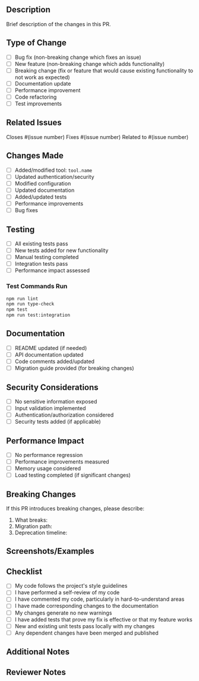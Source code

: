 ## Description

Brief description of the changes in this PR.

## Type of Change

- [ ] Bug fix (non-breaking change which fixes an issue)
- [ ] New feature (non-breaking change which adds functionality)
- [ ] Breaking change (fix or feature that would cause existing functionality to not work as expected)
- [ ] Documentation update
- [ ] Performance improvement
- [ ] Code refactoring
- [ ] Test improvements

## Related Issues

Closes #(issue number)
Fixes #(issue number)
Related to #(issue number)

## Changes Made

- [ ] Added/modified tool: `tool.name`
- [ ] Updated authentication/security
- [ ] Modified configuration
- [ ] Updated documentation
- [ ] Added/updated tests
- [ ] Performance improvements
- [ ] Bug fixes

## Testing

- [ ] All existing tests pass
- [ ] New tests added for new functionality
- [ ] Manual testing completed
- [ ] Integration tests pass
- [ ] Performance impact assessed

### Test Commands Run
```bash
npm run lint
npm run type-check
npm test
npm run test:integration
```

## Documentation

- [ ] README updated (if needed)
- [ ] API documentation updated
- [ ] Code comments added/updated
- [ ] Migration guide provided (for breaking changes)

## Security Considerations

- [ ] No sensitive information exposed
- [ ] Input validation implemented
- [ ] Authentication/authorization considered
- [ ] Security tests added (if applicable)

## Performance Impact

- [ ] No performance regression
- [ ] Performance improvements measured
- [ ] Memory usage considered
- [ ] Load testing completed (if significant changes)

## Breaking Changes

If this PR introduces breaking changes, please describe:

1. What breaks:
2. Migration path:
3. Deprecation timeline:

## Screenshots/Examples

<!-- If applicable, add screenshots or code examples -->

## Checklist

- [ ] My code follows the project's style guidelines
- [ ] I have performed a self-review of my code
- [ ] I have commented my code, particularly in hard-to-understand areas
- [ ] I have made corresponding changes to the documentation
- [ ] My changes generate no new warnings
- [ ] I have added tests that prove my fix is effective or that my feature works
- [ ] New and existing unit tests pass locally with my changes
- [ ] Any dependent changes have been merged and published

## Additional Notes

<!-- Any additional information that reviewers should know -->

## Reviewer Notes

<!-- For maintainers: any specific areas to focus on during review -->
